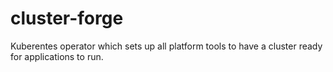 # cluster-forge
Kuberentes operator which sets up all platform tools to have a cluster ready for applications to run.

